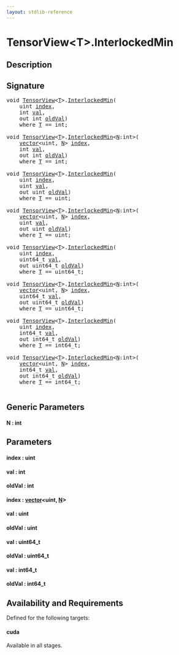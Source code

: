 ```yaml
---
layout: stdlib-reference
---
```


# TensorView\<T\>\.InterlockedMin

## Description





## Signature 

<pre>
<span class="code_keyword">void</span> <a href="../types/tensorview-06/index.html" class="code_type">TensorView</a>&lt;<a href="../types/tensorview-06/index.html#typeparam-T" class="code_type">T</a>&gt;.<a href="interlockedmin-0b.html">InterlockedMin</a>(
    <span class="code_keyword">uint</span> <a href="interlockedmin-0b.html#decl-index" class="code_param">index</a>,
    <span class="code_keyword">int</span> <a href="interlockedmin-0b.html#decl-val" class="code_param">val</a>,
    <span class="code_keyword">out</span> <span class="code_keyword">int</span> <a href="interlockedmin-0b.html#decl-oldVal" class="code_param">oldVal</a>)
    <span class='code_keyword'>where</span> <a href="../types/tensorview-06/index.html#typeparam-T" class="code_type">T</a> == <span class="code_keyword">int</span>;

<span class="code_keyword">void</span> <a href="../types/tensorview-06/index.html" class="code_type">TensorView</a>&lt;<a href="../types/tensorview-06/index.html#typeparam-T" class="code_type">T</a>&gt;.<a href="interlockedmin-0b.html">InterlockedMin</a>&lt;<a href="interlockedmin-0b.html#decl-N" class="code_var">N</a>:<span class="code_keyword">int</span>&gt;(
    <a href="../types/vector/index.html" class="code_type">vector</a>&lt;<span class="code_keyword">uint</span>, <a href="interlockedmin-0b.html#decl-N" class="code_var">N</a>&gt; <a href="interlockedmin-0b.html#decl-index" class="code_param">index</a>,
    <span class="code_keyword">int</span> <a href="interlockedmin-0b.html#decl-val" class="code_param">val</a>,
    <span class="code_keyword">out</span> <span class="code_keyword">int</span> <a href="interlockedmin-0b.html#decl-oldVal" class="code_param">oldVal</a>)
    <span class='code_keyword'>where</span> <a href="../types/tensorview-06/index.html#typeparam-T" class="code_type">T</a> == <span class="code_keyword">int</span>;

<span class="code_keyword">void</span> <a href="../types/tensorview-06/index.html" class="code_type">TensorView</a>&lt;<a href="../types/tensorview-06/index.html#typeparam-T" class="code_type">T</a>&gt;.<a href="interlockedmin-0b.html">InterlockedMin</a>(
    <span class="code_keyword">uint</span> <a href="interlockedmin-0b.html#decl-index" class="code_param">index</a>,
    <span class="code_keyword">uint</span> <a href="interlockedmin-0b.html#decl-val" class="code_param">val</a>,
    <span class="code_keyword">out</span> <span class="code_keyword">uint</span> <a href="interlockedmin-0b.html#decl-oldVal" class="code_param">oldVal</a>)
    <span class='code_keyword'>where</span> <a href="../types/tensorview-06/index.html#typeparam-T" class="code_type">T</a> == <span class="code_keyword">uint</span>;

<span class="code_keyword">void</span> <a href="../types/tensorview-06/index.html" class="code_type">TensorView</a>&lt;<a href="../types/tensorview-06/index.html#typeparam-T" class="code_type">T</a>&gt;.<a href="interlockedmin-0b.html">InterlockedMin</a>&lt;<a href="interlockedmin-0b.html#decl-N" class="code_var">N</a>:<span class="code_keyword">int</span>&gt;(
    <a href="../types/vector/index.html" class="code_type">vector</a>&lt;<span class="code_keyword">uint</span>, <a href="interlockedmin-0b.html#decl-N" class="code_var">N</a>&gt; <a href="interlockedmin-0b.html#decl-index" class="code_param">index</a>,
    <span class="code_keyword">uint</span> <a href="interlockedmin-0b.html#decl-val" class="code_param">val</a>,
    <span class="code_keyword">out</span> <span class="code_keyword">uint</span> <a href="interlockedmin-0b.html#decl-oldVal" class="code_param">oldVal</a>)
    <span class='code_keyword'>where</span> <a href="../types/tensorview-06/index.html#typeparam-T" class="code_type">T</a> == <span class="code_keyword">uint</span>;

<span class="code_keyword">void</span> <a href="../types/tensorview-06/index.html" class="code_type">TensorView</a>&lt;<a href="../types/tensorview-06/index.html#typeparam-T" class="code_type">T</a>&gt;.<a href="interlockedmin-0b.html">InterlockedMin</a>(
    <span class="code_keyword">uint</span> <a href="interlockedmin-0b.html#decl-index" class="code_param">index</a>,
    uint64_t <a href="interlockedmin-0b.html#decl-val" class="code_param">val</a>,
    <span class="code_keyword">out</span> uint64_t <a href="interlockedmin-0b.html#decl-oldVal" class="code_param">oldVal</a>)
    <span class='code_keyword'>where</span> <a href="../types/tensorview-06/index.html#typeparam-T" class="code_type">T</a> == uint64_t;

<span class="code_keyword">void</span> <a href="../types/tensorview-06/index.html" class="code_type">TensorView</a>&lt;<a href="../types/tensorview-06/index.html#typeparam-T" class="code_type">T</a>&gt;.<a href="interlockedmin-0b.html">InterlockedMin</a>&lt;<a href="interlockedmin-0b.html#decl-N" class="code_var">N</a>:<span class="code_keyword">int</span>&gt;(
    <a href="../types/vector/index.html" class="code_type">vector</a>&lt;<span class="code_keyword">uint</span>, <a href="interlockedmin-0b.html#decl-N" class="code_var">N</a>&gt; <a href="interlockedmin-0b.html#decl-index" class="code_param">index</a>,
    uint64_t <a href="interlockedmin-0b.html#decl-val" class="code_param">val</a>,
    <span class="code_keyword">out</span> uint64_t <a href="interlockedmin-0b.html#decl-oldVal" class="code_param">oldVal</a>)
    <span class='code_keyword'>where</span> <a href="../types/tensorview-06/index.html#typeparam-T" class="code_type">T</a> == uint64_t;

<span class="code_keyword">void</span> <a href="../types/tensorview-06/index.html" class="code_type">TensorView</a>&lt;<a href="../types/tensorview-06/index.html#typeparam-T" class="code_type">T</a>&gt;.<a href="interlockedmin-0b.html">InterlockedMin</a>(
    <span class="code_keyword">uint</span> <a href="interlockedmin-0b.html#decl-index" class="code_param">index</a>,
    int64_t <a href="interlockedmin-0b.html#decl-val" class="code_param">val</a>,
    <span class="code_keyword">out</span> int64_t <a href="interlockedmin-0b.html#decl-oldVal" class="code_param">oldVal</a>)
    <span class='code_keyword'>where</span> <a href="../types/tensorview-06/index.html#typeparam-T" class="code_type">T</a> == int64_t;

<span class="code_keyword">void</span> <a href="../types/tensorview-06/index.html" class="code_type">TensorView</a>&lt;<a href="../types/tensorview-06/index.html#typeparam-T" class="code_type">T</a>&gt;.<a href="interlockedmin-0b.html">InterlockedMin</a>&lt;<a href="interlockedmin-0b.html#decl-N" class="code_var">N</a>:<span class="code_keyword">int</span>&gt;(
    <a href="../types/vector/index.html" class="code_type">vector</a>&lt;<span class="code_keyword">uint</span>, <a href="interlockedmin-0b.html#decl-N" class="code_var">N</a>&gt; <a href="interlockedmin-0b.html#decl-index" class="code_param">index</a>,
    int64_t <a href="interlockedmin-0b.html#decl-val" class="code_param">val</a>,
    <span class="code_keyword">out</span> int64_t <a href="interlockedmin-0b.html#decl-oldVal" class="code_param">oldVal</a>)
    <span class='code_keyword'>where</span> <a href="../types/tensorview-06/index.html#typeparam-T" class="code_type">T</a> == int64_t;

</pre>

## Generic Parameters

####  <a id="decl-N"></a>N  : int

## Parameters

####  <a id="decl-index"></a>index  : uint
####  <a id="decl-val"></a>val  : int
####  <a id="decl-oldVal"></a>oldVal  : int
####  <a id="decl-index"></a>index  : [vector](../types/vector/index.html)\<uint, [N](../types/vector/index.html#decl-N)\>
####  <a id="decl-val"></a>val  : uint
####  <a id="decl-oldVal"></a>oldVal  : uint
####  <a id="decl-val"></a>val  : uint64\_t
####  <a id="decl-oldVal"></a>oldVal  : uint64\_t
####  <a id="decl-val"></a>val  : int64\_t
####  <a id="decl-oldVal"></a>oldVal  : int64\_t

## Availability and Requirements

Defined for the following targets:

#### cuda
Available in all stages.



